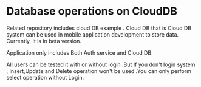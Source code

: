 # Database operations on CloudDB 
Related repository includes cloud DB example . Cloud DB that is Cloud DB system can be used in mobile application development to store data. Currently, It is in beta version.

Application only includes Both Auth service and Cloud DB. 

All users can be tested it with or without login .But If you don't login system , Insert,Update and Delete operation won't be used .You can only perform select operation without Login.
